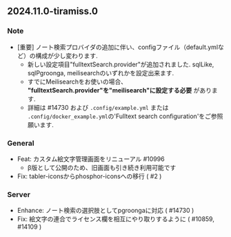 ## 2024.11.0-tiramiss.0

### Note
- [重要] ノート検索プロバイダの追加に伴い、configファイル（default.ymlなど）の構成が少し変わります.
	- 新しい設定項目"fulltextSearch.provider"が追加されました. sqlLike, sqlPgroonga, meilisearchのいずれかを設定出来ます.
	- すでにMeilisearchをお使いの場合、 **"fulltextSearch.provider"を"meilisearch"に設定する必要** があります.
	- 詳細は #14730 および `.config/example.yml` または `.config/docker_example.yml`の'Fulltext search configuration'をご参照願います.

### General
- Feat: カスタム絵文字管理画面をリニューアル #10996
	* β版として公開のため、旧画面も引き続き利用可能です
- Fix: tabler-iconsからphosphor-iconsへの移行 ( #2 )

### Server
- Enhance: ノート検索の選択肢としてpgroongaに対応 ( #14730 )
- Fix: 絵文字の連合でライセンス欄を相互にやり取りするように ( #10859, #14109 )
